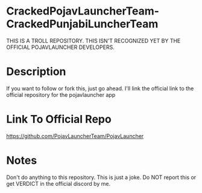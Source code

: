 # CrackedPojavLauncherTeam-CrackedPunjabiLuncherTeam
THIS IS A TROLL REPOSITORY. THIS ISN'T RECOGNIZED YET BY THE OFFICIAL POJAVLAUNCHER DEVELOPERS.
# Description
If you want to follow or fork this, just go ahead. I'll link the official link to the official repository for the pojavlauncher app
# Link To Official Repo
https://github.com/PojavLauncherTeam/PojavLauncher
# Notes
Don't do anything to this repository. This is just a joke. Do NOT report this or get VERDICT in the official discord by me.
